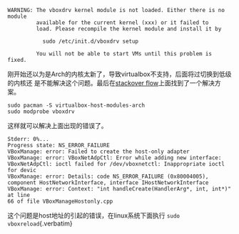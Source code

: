     WARNING: The vboxdrv kernel module is not loaded. Either there is no module
             available for the current kernel (xxx) or it failed to
             load. Please recompile the kernel module and install it by

               sudo /etc/init.d/vboxdrv setup

             You will not be able to start VMs until this problem is fixed.

刚开始还以为是Arch的内核太新了，导致virtualbox不支持，后面将过切换到低级的内核还
是不能解决这个问题。最后在[stackover
flow](https://stackoverflow.com/questions/23740932/warning-vboxdrv-kernel-module-is-not-loaded)上面找到了一个解决方案。

    sudo pacman -S virtualbox-host-modules-arch
    sudo modprobe vboxdrv

这样就可以解决上面出现的错误了。

    Stderr: 0%...
    Progress state: NS_ERROR_FAILURE
    VBoxManage: error: Failed to create the host-only adapter
    VBoxManage: error: VBoxNetAdpCtl: Error while adding new interface: VBoxNetAdpCtl: ioctl failed for /dev/vboxnetctl: Inappropriate ioctl for devic
    VBoxManage: error: Details: code NS_ERROR_FAILURE (0x80004005), component HostNetworkInterface, interface IHostNetworkInterface
    VBoxManage: error: Context: "int handleCreate(HandlerArg*, int, int*)" at line
    66 of file VBoxManageHostonly.cpp

这个问题是host地址的引起的错误，在linux系统下面执行
`sudo vboxreload`{.verbatim}
